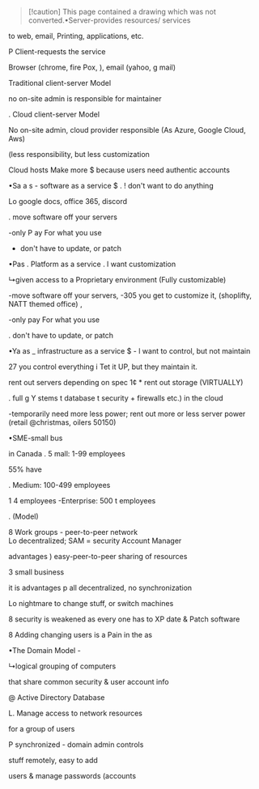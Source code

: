 > [!caution] This page contained a drawing which was not converted.•Server-provides resources/ services

to web, email, Printing, applications, etc.

P Client-requests the service

Browser (chrome, fire Pox, ), email (yahoo, g mail)

Traditional client-server Model

no on-site admin is responsible for maintainer

. Cloud client-server Model

No on-site admin, cloud provider responsible (As Azure, Google Cloud, Aws)

(less responsibility, but less customization

Cloud hosts Make more $ because users need authentic accounts

•Sa a s - software as a service $ . ! don't want to do anything

Lo google docs, office 365, discord

. move software off your servers

-only P ay For what you use

- don't have to update, or patch

•Pas . Platform as a service 
. l want customization

↳given access to a Proprietary environment (Fully customizable)

-move software off your servers, -305 you get to customize it, (shoplifty, NATT themed office) ,

-only pay For what you use

. don't have to update, or patch

•Ya as _ infrastructure as a service $ - l want to control, but not maintain

27 you control everything i Tet it UP, but they maintain it.

rent out servers depending on spec 1¢ * rent out storage (VIRTUALLY)

. full g Y stems t database t security + firewalls etc.) in the cloud

-temporarily need more less power; rent out more or less server power (retail @christmas, oilers 50150)

•SME-small bus

in Canada . 5 mall: 1-99 employees

55% have

. Medium: 100-499 employees

1 4 employees -Enterprise: 500 t employees

. (Model)

8 Work groups - peer-to-peer network  
Lo decentralized; SAM = security Account Manager

advantages ) easy-peer-to-peer sharing of resources

3 small business

it is advantages p all decentralized, no synchronization

Lo nightmare to change stuff, or switch machines

8 security is weakened as every one has to XP date & Patch software

8 Adding changing users is a Pain in the as

•The Domain Model -

↳logical grouping of computers

that share common security & user account info

@ Active Directory Database

L. Manage access to network resources

for a group of users

P synchronized - domain admin controls

stuff remotely, easy to add

users & manage passwords (accounts